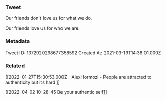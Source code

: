 ### Tweet
Our friends don't love us for what we do.

Our friends love us for who we are.

### Metadata
Tweet ID: 1372920298677358592
Created At: 2021-03-19T14:38:01.000Z

### Related
[[2022-01-27T15:30:53.000Z - AlexHormozi - People are attracted to authenticity but its hard ]]

[[2022-04-02 10-28-45 Be your authentic self]]
